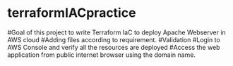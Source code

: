 # terraformIACpractice
#Goal of this project to write Terraform IaC to deploy Apache Webserver in AWS cloud
#Adding files according to requirement.
#Validation
#Login to AWS Console and verify all the resources are deployed
#Access the web application from public internet browser using the domain name.
